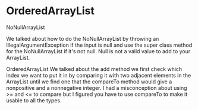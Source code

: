 # OrderedArrayList

NoNullArrayList

We talked about how to do the NoNullArrayList by throwing an IllegalArgumentException if the input is null and use the super class method for the NoNullArrayList if it's not null. Null is not a valid value to add to your ArrayList.

OrderedArrayList
We talked about the add method we first check which index we want to put it in by comparing it with two adjacent elements in the ArrayList until we find one that the compareTo method would give a nonpositive and a nonnegative integer. I had a misconception about using >= and <= to compare but I figured you have to use compareTo to make it usable to all the types. 
